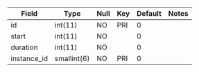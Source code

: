**Field**|**Type**|**Null**|**Key**|**Default**|**Notes**
-----|-----|-----|-----|-----|-----
id|int(11)|NO|PRI|0| 
start|int(11)|NO| |0| 
duration|int(11)|NO| |0| 
instance\_id|smallint(6)|NO|PRI|0| 